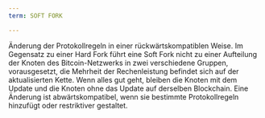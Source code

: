 ```yaml
---
term: SOFT FORK

---
```

Änderung der Protokollregeln in einer rückwärtskompatiblen Weise. Im Gegensatz zu einer Hard Fork führt eine Soft Fork nicht zu einer Aufteilung der Knoten des Bitcoin-Netzwerks in zwei verschiedene Gruppen, vorausgesetzt, die Mehrheit der Rechenleistung befindet sich auf der aktualisierten Kette. Wenn alles gut geht, bleiben die Knoten mit dem Update und die Knoten ohne das Update auf derselben Blockchain. Eine Änderung ist abwärtskompatibel, wenn sie bestimmte Protokollregeln hinzufügt oder restriktiver gestaltet.